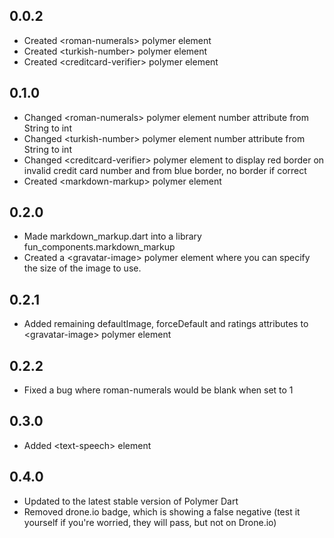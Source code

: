 ## 0.0.2

* Created &lt;roman-numerals&gt; polymer element
* Created &lt;turkish-number&gt; polymer element
* Created &lt;creditcard-verifier&gt; polymer element

## 0.1.0

* Changed &lt;roman-numerals&gt; polymer element number attribute from String to int
* Changed &lt;turkish-number&gt; polymer element number attribute from String to int
* Changed &lt;creditcard-verifier&gt; polymer element to display red border on invalid credit card number and from blue border, no border if correct
* Created &lt;markdown-markup&gt; polymer element

## 0.2.0

* Made markdown_markup.dart into a library fun_components.markdown_markup
* Created a &lt;gravatar-image&gt; polymer element where you can specify the size of the image to use.

## 0.2.1

* Added remaining defaultImage, forceDefault and ratings attributes to &lt;gravatar-image&gt; polymer element

## 0.2.2

* Fixed a bug where roman-numerals would be blank when set to 1

## 0.3.0

* Added &lt;text-speech&gt; element

## 0.4.0

* Updated to the latest stable version of Polymer Dart
* Removed drone.io badge, which is showing a false negative (test it yourself if you're worried, they will pass, but not on Drone.io)
